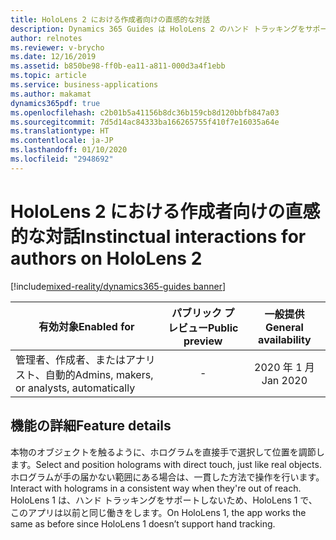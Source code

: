 ```yaml
---
title: HoloLens 2 における作成者向けの直感的な対話
description: Dynamics 365 Guides は HoloLens 2 のハンド トラッキングをサポートしており、作成者に直感的な対話を提供します。
author: relnotes
ms.reviewer: v-brycho
ms.date: 12/16/2019
ms.assetid: b850be98-ff0b-ea11-a811-000d3a4f1ebb
ms.topic: article
ms.service: business-applications
ms.author: makamat
dynamics365pdf: true
ms.openlocfilehash: c2b01b5a41156b8dc36b159cb8d120bbfb847a03
ms.sourcegitcommit: 7d5d14ac84333ba166265755f410f7e16035a64e
ms.translationtype: HT
ms.contentlocale: ja-JP
ms.lasthandoff: 01/10/2020
ms.locfileid: "2948692"
---
```

# <a name="instinctual-interactions-for-authors-on-hololens-2"></a><span data-ttu-id="7b73b-103">HoloLens 2 における作成者向けの直感的な対話</span><span class="sxs-lookup"><span data-stu-id="7b73b-103">Instinctual interactions for authors on HoloLens 2</span></span>
[!include[mixed-reality/dynamics365-guides banner](../includes/mixed-reality/dynamics365-guides.md)]

| <span data-ttu-id="7b73b-104">有効対象</span><span class="sxs-lookup"><span data-stu-id="7b73b-104">Enabled for</span></span>    |  <span data-ttu-id="7b73b-105">パブリック プレビュー</span><span class="sxs-lookup"><span data-stu-id="7b73b-105">Public preview</span></span> | <span data-ttu-id="7b73b-106">一般提供</span><span class="sxs-lookup"><span data-stu-id="7b73b-106">General availability</span></span> | 
| ---------- | :----------: |:----------: |
|<span data-ttu-id="7b73b-107">管理者、作成者、またはアナリスト、自動的</span><span class="sxs-lookup"><span data-stu-id="7b73b-107">Admins, makers, or analysts, automatically</span></span>|-| <span data-ttu-id="7b73b-108">2020 年 1 月</span><span class="sxs-lookup"><span data-stu-id="7b73b-108">Jan 2020</span></span>|






## <a name="feature-details"></a><span data-ttu-id="7b73b-109">機能の詳細</span><span class="sxs-lookup"><span data-stu-id="7b73b-109">Feature details</span></span>
<!--feature detail start -->
<span data-ttu-id="7b73b-110">本物のオブジェクトを触るように、ホログラムを直接手で選択して位置を調節します。</span><span class="sxs-lookup"><span data-stu-id="7b73b-110">Select and position holograms with direct touch, just like real objects.</span></span> <span data-ttu-id="7b73b-111">ホログラムが手の届かない範囲にある場合は、一貫した方法で操作を行います。</span><span class="sxs-lookup"><span data-stu-id="7b73b-111">Interact with holograms in a consistent way when they're out of reach.</span></span> <span data-ttu-id="7b73b-112">HoloLens 1 は、ハンド トラッキングをサポートしないため、HoloLens 1 で、このアプリは以前と同じ働きをします。</span><span class="sxs-lookup"><span data-stu-id="7b73b-112">On HoloLens 1, the app works the same as before since HoloLens 1 doesn’t support hand tracking.</span></span> 
<!--feature detail end -->








